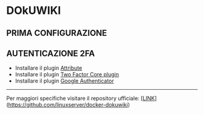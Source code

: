 # DOkUWIKI

## PRIMA CONFIGURAZIONE


## AUTENTICAZIONE 2FA

- Installare il plugin [Attribute](https://www.dokuwiki.org/plugin:attribute)
- Installare il plugin [Two Factor Core plugin](https://www.dokuwiki.org/plugin:twofactor)
- Installare il plugin [Google Authenticator](https://www.dokuwiki.org/plugin:twofactorgoogleauth)


---
Per maggiori specifiche visitare il repository ufficiale:
[[LINK](https://github.com/linuxserver/docker-dokuwiki)](https://github.com/linuxserver/docker-dokuwiki)